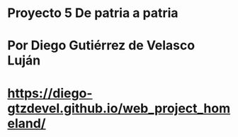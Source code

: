 # Proyecto 5 De patria a patria

# Por Diego Gutiérrez de Velasco Luján

# https://diego-gtzdevel.github.io/web_project_homeland/
